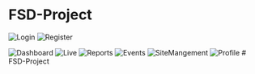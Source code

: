 # FSD-Project

![Login](https://github.com/user-attachments/assets/3e205c38-197b-4732-a6fe-91727c8fb7ad)
![Register](https://github.com/user-attachments/assets/90b288f8-40ca-4e2d-abce-a05fe7bfff26)

![Dashboard](https://github.com/user-attachments/assets/b5c3f47e-bfc7-4104-93ed-3b108d6ad0bd)
![Live](https://github.com/user-attachments/assets/7224c3f5-6228-4d35-a57e-562e4a48105b)
![Reports](https://github.com/user-attachments/assets/900b25b6-4148-493c-87d1-d88c02b80cdc)
![Events](https://github.com/user-attachments/assets/7a9855f6-5e19-4aee-9ad3-2ebf4bc5966e)
![SiteMangement](https://github.com/user-attachments/assets/a431cde8-892a-4cc0-9bbf-9983db1183ca)
![Profile](https://github.com/user-attachments/assets/5a55a296-c5b0-4647-a8d5-9bbe4b53764a)
#   F S D - P r o j e c t  
 